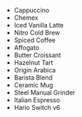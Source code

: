 - Cappuccino  
- Chemex
- Iced Vanilla Latte 
- Nitro Cold Brew
- Spiced Coffee
- Affogato
- Butter Croissant
- Hazelnut Tart
- Origin Arabica
- Barista Blend
- Ceramic Mug
- Steel Manual Grinder
- Italian Espresso
- Hario Switch v6









